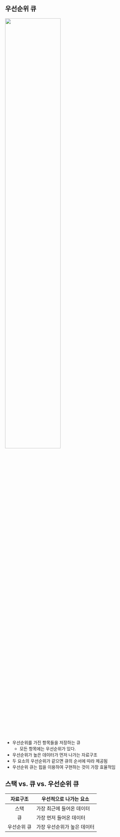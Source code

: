 
## 우선순위 큐
<img src="https://github.com/DevTechGrowth/study_CS/assets/88030238/38873618-02be-4f30-be36-ae50856a652f" width="60%" height="60%">

- 우선순위를 가진 항목들을 저장하는 큐
  - 모든 항목에는 우선순위가 있다.
- 우선순위가 높은 데이터가 먼저 나가는 자료구조
- 두 요소의 우선순위가 같으면 큐의 순서에 따라 제공됨
- 우선순위 큐는 힙을 이용하여 구현하는 것이 가장 효율적임


## 스택 vs. 큐 vs. 우선순위 큐
|자료구조|우선적으로 나가는 요소|
|:---:|---|
|스택|가장 최근에 들어온 데이터|
|큐|가장 먼저 들어온 데이터|
|우선순위 큐|가장 우선순위가 높은 데이터|
